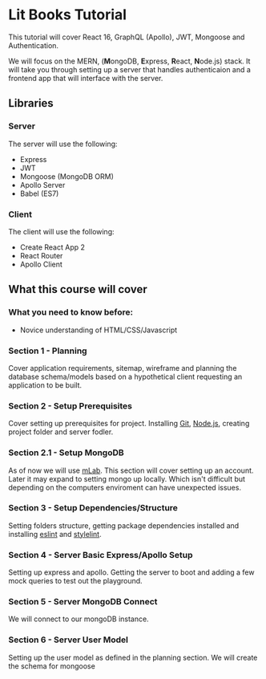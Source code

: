 # Lit Books Tutorial

This tutorial will cover React 16, GraphQL (Apollo), JWT, Mongoose and Authentication.

We will focus on the MERN, (**M**ongoDB, **E**xpress, **R**eact, **N**ode.js) stack. It will take you through setting up a server that handles authenticaion and a frontend app that will interface with the server.

## Libraries

### Server

The server will use the following:
- Express
- JWT
- Mongoose (MongoDB ORM)
- Apollo Server
- Babel (ES7)

### Client

The client will use the following:
- Create React App 2
- React Router
- Apollo Client

## What this course will cover

### What you need to know before:
- Novice understanding of HTML/CSS/Javascript

### Section 1 - Planning

Cover application requirements, sitemap, wireframe and planning the database schema/models based on a hypothetical client requesting an application to be built.

### Section 2 - Setup Prerequisites

Cover setting up prerequisites for project. Installing [Git](https://git-scm.com/), [Node.js](https://nodejs.org/en/), creating project folder and server fodler.

### Section 2.1 - Setup MongoDB

As of now we will use [mLab](https://mlab.com/). This section will cover setting up an account. Later it may expand to setting mongo up locally. Which isn't difficult but depending on the computers enviroment can have unexpected issues.

### Section 3 - Setup Dependencies/Structure

Setting folders structure, getting package dependencies installed and installing [eslint](https://eslint.org/) and [stylelint](https://github.com/stylelint/stylelint).

### Section 4 - Server Basic Express/Apollo Setup

Setting up express and apollo. Getting the server to boot and adding a few mock queries to test out the playground.


### Section 5 - Server MongoDB Connect

We will connect to our mongoDB instance.

### Section 6 - Server User Model

Setting up the user model as defined in the planning section. We will create the schema for mongoose
